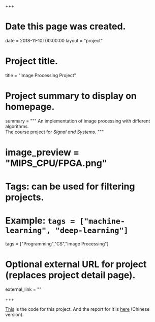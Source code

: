 +++
# Date this page was created.
date = 2018-11-10T00:00:00
layout = "project"

# Project title.
title = "Image Processing Project"

# Project summary to display on homepage.
summary = """
 An implementation of image processing with different algorithms.<br>
 The course project for *Signal and Systems*.
 """
 
# image_preview = "MIPS_CPU/FPGA.png"

# Tags: can be used for filtering projects.
# Example: `tags = ["machine-learning", "deep-learning"]`
tags = ["Programming","CS","Image Processing"]

# Optional external URL for project (replaces project detail page).
external_link = ""

+++

[This](https://github.com/pengzhi1998/Image-Processing-Experiment) is the code for this 
project. And the report for it is [here](./Report.pdf) (Chinese version).


